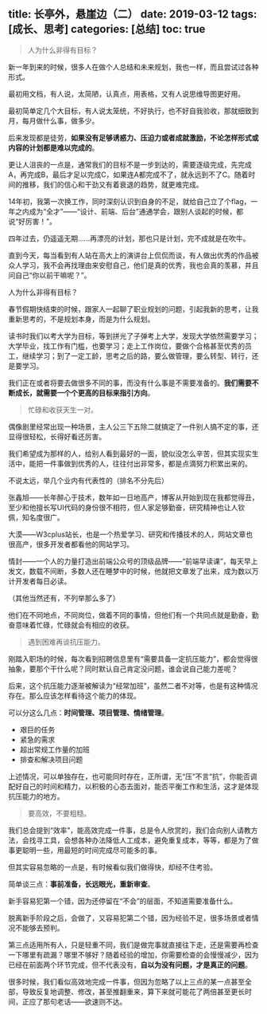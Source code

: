 title: 长亭外，悬崖边（二）
date: 2019-03-12
tags: [成长、思考]
categories: [总结]
toc: true
---

>人为什么非得有目标？

新一年到来的时候，很多人在做个人总结和未来规划，我也一样，而且尝试过各种形式。

最初用文档，有人说，太简陋，认真点，用表格，又有人说思维导图更好用。

最初简单定几个大目标，有人说太笼统，不好执行，也不好自我验收，那就细致到月，每月做什么事，做多少。

后来发现都是徒劳，**如果没有足够诱惑力、压迫力或者成就激励，不论怎样形式或内容的计划都是难以完成的**。

更让人沮丧的一点是，通常我们的目标不是一步到达的，需要逐级完成，先完成A，再完成B，最后才足以完成C，如果连A都完成不了，就永远到不了C。随着时间的推移，我们的信心和干劲又有着衰退的趋势，就更难完成。

14年初，我第一次换工作，同时深刻认识到自身的不足，就给自己立了个flag，一年之内成为“全才”——“设计、前端、后台”通通学会，跟别人谈起的时候，都说“好厉害！”。

四年过去，仍遥遥无期......再漂亮的计划，那也只是计划，完不成就是在吹牛。

直到今天，每当看到有人站在高大上的演讲台上侃侃而谈，有人做出优秀的作品被众人学习，我不会再找理由来安慰自己，他们是真的优秀，我也会真的羡慕，并且问自己“你以前干嘛呢？”。

人为什么非得有目标？

春节假期快结束的时候，跟家人一起聊了职业规划的问题，引起我新的思考，让我重新思考的，不是规划本身，而是为什么规划。

读书时我们以考大学为目标，等到拼光了子弹考上大学，发现大学依然需要学习；大学毕业，找工作有门槛，也要学习；走上工作岗位，要做个合格甚至优秀的员工，继续学习；到了一定工龄，思考之后的路，要么做管理，要么转型、转行，还是要学习。

我们正在或者将要去做很多不同的事，而没有什么事是不需要准备的。**我们需要不断成长，就需要一个个更高的目标来指引方向**。

> 忙碌和收获天生一对。

偶像剧里经常出现一种场景，主人公三下五除二就搞定了一件别人搞不定的事，还显得很轻松，长得好看还厉害。

我们希望成为那样的人，给别人看到最好的一面，貌似没怎么辛苦，但其实现实生活中，能把一件事做到优秀的人，往往付出非常多，都是点滴努力积累出来的。

不说太远，举几个业内有代表性的（排名不分先后）

张鑫旭——长年醉心于技术，数年如一日地高产，博客从开始到现在我都觉得丑，至少和他擅长写UI代码的身份很不相符，但人家足够勤奋，研究精神也让人钦佩，知名度很广。

大漠——W3cplus站长，也是一个热爱学习、研究和传播技术的人，网站文章也很高产，很多开发者都看他的网站学习。

情封——一个人的力量打造出前端公众号的顶级品牌——“前端早读课”，每天早上发文，数载不间断，多数人还在睡梦中的时候，他就把文章发了出来，成为数以万计开发者每日必读。

（其他当然还有，不列举那么多了）

他们在不同地点，不同岗位，做着不同的事情，但他们有一个共同点就是勤奋，勤奋意味着忙碌，忙碌就会有相应的收获。

>遇到困难再谈抗压能力。

刚踏入职场的时候，每次看到招聘信息里有“需要具备一定抗压能力”，都会觉得很抽象，要那个干什么呢？同时默认自己肯定没问题，谁会说自己能力差呢？

后来，这个抗压能力逐渐被解读为“经常加班”，虽然二者不对等，也是有这种情况存在。那么应该怎样看待这个能力的体现。

可以分这么几点：**时间管理、项目管理、情绪管理**。

- 艰巨的任务
- 紧急的需求
- 超出常规工作量的加班
- 排查和解决项目问题

上述情况，可以单独存在，也可能同时存在，正所谓，无“压”不言“抗”，你能否调配好自己的时间和精力，以积极的心态去面对，能否平衡工作和生活，这才是体现抗压能力的地方。

>要高效，不要粗糙。

我们总会提到“效率”，能高效完成一件事，总是令人欣赏的，我们会向别人请教方法，会找寻工具，会想各种办法降低人工成本，避免重复成本，等等，都是为了做事更聪明一些，用最短的时间完成尽可能多的事。

但其实容易忽略的一点是，有时候看似我们做得快，却经不住考验。

简单谈三点：**事前准备，长远眼光，重新审查**。

新手容易犯第一个错，因为还停留在“不会”的层面，不知道需要准备什么。

脱离新手阶段之后，会做了，又容易犯第二个错，因为经验不足，很多场景或者情况不能够去预判。

第三点适用所有人，只是轻重不同，我们是做完事就直接往下走，还是需要再检查一下哪里有疏漏？哪里不够好？随着经验的增加，你需要检查的会慢慢减少，因为已经在前面两个环节完成，但不代表没有，**自以为没有问题，才是真正的问题**。

很多时候，我们看似高效地完成一件事，但因为忽略了以上三点的某一点甚至全部，导致反复地调整、修改，甚至推翻重来，算下来就可能花了两倍甚至更长时间，正应了那句老话——欲速则不达。